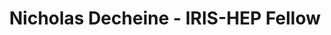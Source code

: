 ---
layout: fellow
pagetype: fellow
permalink: /fellows/decheine.html
fellow-name: Nicholas Decheine
title: Nicholas Decheine - IRIS-HEP Fellow
active: false
dates:
  start: 2021-05-24
  end: 2021-08-21
photo: /assets/images/team/fellows-2021/Nicholas-Decheine.jpg
institution: University of Wisconsin - Madison
e-mail: decheine@hep.wisc.edu
project_title: "Implementing ServiceX Data as a Source for ROOT\u2019s RDataFrame"
focus-area: as
project_goal: "ServiceX is a smart data delivery service used by physicists to retrieve\
  \ data subsets for analysis. This project aims to develop a streamlined C++ software\
  \ service that bridges the gap between ServiceX experiment data acquisition and\
  \ the creation and instantiation of a ROOT RDataFrame for analysis. It will accomplish\
  \ this by fetching ServiceX data using a user request, construct an RDataFrame instance\
  \ using the fetched data, and return it to the user, ready for analysis. This utility\
  \ will streamline the analysis process so that physicist will spend less time on\
  \ organizing their data and more time doing meaningful analysis on a virtual data\
  \ frame. The demo dataset will be CMS Higgs event data from CERN\u2019s Open Data\
  \ collection.\n"
mentors:
- gordonwatts
proposal: /assets/pdf/fellows-2021/Fellow-Nicholas-Decheine-Proposal.pdf
presentations:
- title: "Implementing ServiceX data as a source for ROOT\u2019s RDataFrame"
  date: 2021-11-01
  url: https://indico.cern.ch/event/1082474/contributions/4551121/attachments/2337502/3984348/ServiceX%20to%20RDataFrame%20Presentation%20%281%29.pdf
  meeting: IRIS-HEP Topical Meetings
  meetingurl: https://indico.cern.ch/event/1082474/
  recordingurl: https://youtu.be/k6T12vY41oA
  focus-area: as
current_status: >
  <strong>February 2022</strong> - R&T Software Engineer at Abbott
github-username: decheine
linkedin-profile: https://www.linkedin.com/in/decheine
challenge-area:
funding-source: nsf
---